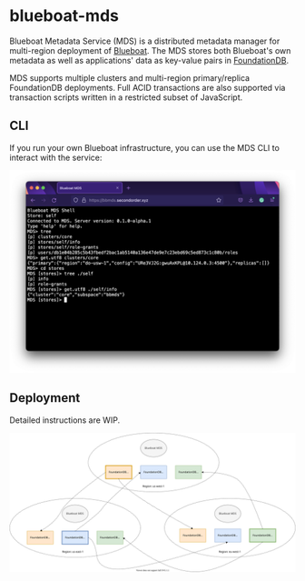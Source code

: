 # blueboat-mds

Blueboat Metadata Service (MDS) is a distributed metadata manager for multi-region deployment of [Blueboat](https://github.com/losfair/blueboat). The MDS stores both Blueboat's own metadata as well as applications' data as key-value pairs in [FoundationDB](https://www.foundationdb.org/).

MDS supports multiple clusters and multi-region primary/replica FoundationDB deployments. Full ACID transactions are also supported via transaction scripts written in a restricted subset of JavaScript.

## CLI

If you run your own Blueboat infrastructure, you can use the MDS CLI to interact with the service:

![cli](res/cli.png)

## Deployment

Detailed instructions are WIP.

![page-1](res/blueboat-mds-Page-1.svg)
